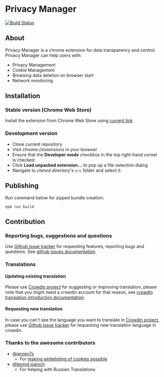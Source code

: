 # Privacy Manager

[![Build Status](https://travis-ci.org/Manvel/Privacy-Manager.svg?branch=master)](https://travis-ci.org/Manvel/Privacy-Manager)

## About

Privacy Manager is a chrome extension for data transparency and control.
Privacy Manager can help users with:

* Privacy Management
* Cookie Management
* Browsing data deletion on browser start
* Network monitoring

## Installation

### Stable version (Chrome Web Store)

Install the extension from Chrome Web Store using [current link](https://chrome.google.com/webstore/detail/privacy-manager/giccehglhacakcfemddmfhdkahamfcmd).

### Development version

* Clone current repository
* Visit *chrome://extensions* in your browser
* Ensure that the **Developer mode** checkbox in the top right-hand corner is checked
* Click **Load unpacked extension…** to pop up a file-selection dialog
* Navigate to *cloned directory's* `src` folder and select it.

## Publishing

Run command below for zipped bundle creation:

```
npm run build
```

## Contribution

### Reporting bugs, suggestions and questions

Use [Github issue tracker](https://github.com/Manvel/Privacy-Manager/issues) for requesting features, reporting bugs and questions. See [github issues documentation](https://guides.github.com/features/issues/).

### Translations

#### Updating existing translation

Please use [Crowdin project](https://crowdin.com/project/privacy-manager) for suggesting or improving translation, please note that you might need a crowdin account for that reason, see [crowdin translation introduction documentation](https://support.crowdin.com/crowdin-intro/).

#### Requesting new translation

In case you can't see the language you want to translate in [Crowdin project](https://crowdin.com/project/privacy-manager), please use [Github issue tracker](https://github.com/Manvel/Privacy-Manager/issues) for requesting new translation language in crowdin.

### Thanks to the awesome contributors
- [@jeroen7s](https://github.com/jeroen7s)
  - For [making whitelisting of cookies possible](https://github.com/Manvel/Privacy-Manager/pull/31)
- [@leonid-panich](https://github.com/leonid-panich)
  - For helping with Russian Translations
